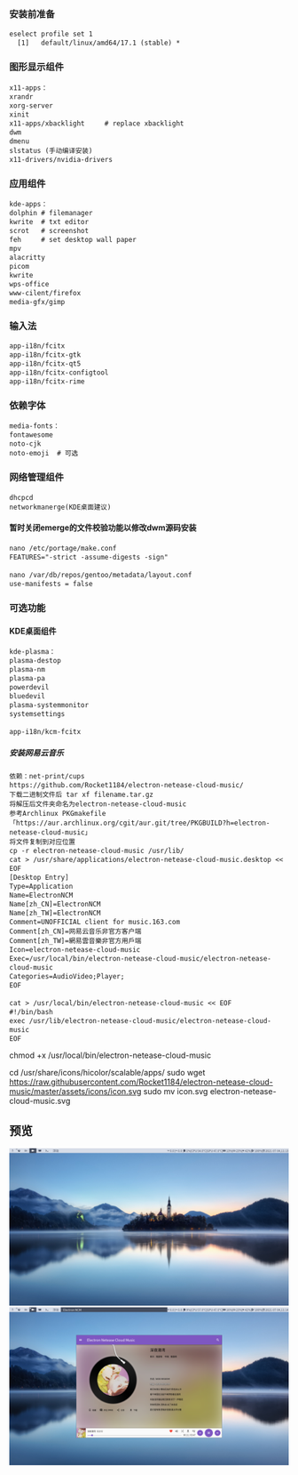 ### 安装前准备
```
eselect profile set 1
  [1]   default/linux/amd64/17.1 (stable) *
```
### 图形显示组件
    x11-apps：
    xrandr
    xorg-server
    xinit
    x11-apps/xbacklight     # replace xbacklight
    dwm
    dmenu
    slstatus (手动编译安装)
    x11-drivers/nvidia-drivers

### 应用组件
    kde-apps：
    dolphin	# filemanager
    kwrite	# txt editor
    scrot   # screenshot
    feh     # set desktop wall paper
    mpv
    alacritty
    picom
    kwrite
    wps-office
    www-cilent/firefox
    media-gfx/gimp

### 输入法
    app-i18n/fcitx
    app-i18n/fcitx-gtk
    app-i18n/fcitx-qt5
    app-i18n/fcitx-configtool
    app-i18n/fcitx-rime

### 依赖字体
    media-fonts：
    fontawesome
    noto-cjk
    noto-emoji  # 可选
 
### 网络管理组件
    dhcpcd
    networkmanerge(KDE桌面建议)

#### 暂时关闭emerge的文件校验功能以修改dwm源码安装
    nano /etc/portage/make.conf
    FEATURES="-strict -assume-digests -sign"

    nano /var/db/repos/gentoo/metadata/layout.conf
    use-manifests = false

### 可选功能
#### KDE桌面组件
    kde-plasma：
    plasma-destop
    plasma-nm
    plasma-pa
    powerdevil
    bluedevil
    plasma-systemmonitor
    systemsettings
    
    app-i18n/kcm-fcitx
##### 安装网易云音乐
    依赖：net-print/cups
    https://github.com/Rocket1184/electron-netease-cloud-music/
    下载二进制文件后 tar xf filename.tar.gz
    将解压后文件夹命名为electron-netease-cloud-music
    参考Archlinux PKGmakefile 「https://aur.archlinux.org/cgit/aur.git/tree/PKGBUILD?h=electron-netease-cloud-music」
    将文件复制到对应位置
    cp -r electron-netease-cloud-music /usr/lib/
    cat > /usr/share/applications/electron-netease-cloud-music.desktop << EOF
    [Desktop Entry]
    Type=Application
    Name=ElectronNCM
    Name[zh_CN]=ElectronNCM
    Name[zh_TW]=ElectronNCM
    Comment=UNOFFICIAL client for music.163.com
    Comment[zh_CN]=网易云音乐非官方客户端
    Comment[zh_TW]=網易雲音樂非官方用戶端
    Icon=electron-netease-cloud-music
    Exec=/usr/local/bin/electron-netease-cloud-music/electron-netease-cloud-music
    Categories=AudioVideo;Player;
    EOF

    cat > /usr/local/bin/electron-netease-cloud-music << EOF
    #!/bin/bash
    exec /usr/lib/electron-netease-cloud-music/electron-netease-cloud-music
    EOF

chmod +x /usr/local/bin/electron-netease-cloud-music

cd /usr/share/icons/hicolor/scalable/apps/
sudo wget https://raw.githubusercontent.com/Rocket1184/electron-netease-cloud-music/master/assets/icons/icon.svg
sudo mv icon.svg electron-netease-cloud-music.svg

## 预览
![avatar](https://github.com/crackself/Dell-7559_Linux/raw/master/dwm/image/2021-07-04-111335_1920x1080_scrot.png)
![avatar](https://github.com/crackself/Dell-7559_Linux/raw/master/dwm/image/2021-07-04-111413_1920x1080_scrot.png)
